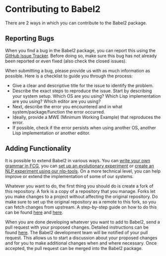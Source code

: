 # Contributing to Babel2

There are 2 ways in which you can contribute to the Babel2 package. 

## Reporting Bugs

When you find a bug in the Babel2 package, you can report this using the [GitHub Issue Tracker](https://github.com/EvolutionaryLinguisticsAssociation/Babel2/issues). Before doing so, make sure this bug has not already been reported or even fixed (also check the closed issues).

When submitting a bug, please provide us with as much information as possible. Here is a checklist to guide you through the process:

 - Give a clear and descriptive title for the issue to identify the problem.
 - Describe the exact steps to reproduce the issue. Start by describing your system setup. Which OS are you using? Which Lisp implementation are you using? Which editor are you using?
 - Next, describe the error you encountered and in what system/package/function the error occurred.
 - Ideally, provide a MWE (Minimum Working Example) that reproduces the error.
 - If possible, check if the error persists when using another OS, another Lisp implementation or another editor. 

## Adding Functionality

It is possible to extend Babel2 in various ways. You can [write your own grammar in FCG](), you can [set up an evolutionary experiment]() or [create an NLP experiment using our nlp-tools](). On a more technical level, you can help improve or extend the implementation of some of our systems.

Whatever you want to do, the first thing you should do is create a fork of this repository. A fork is a copy of a repository that you manage. Forks let you make changes to a project without affecting the original repository. Do make sure to set up the original repository as a remote to this fork, so you can fetch changes from upstream. A step-by-step guide on how to do this can be found [here](https://help.github.com/articles/configuring-a-remote-for-a-fork/) and [here](https://help.github.com/articles/syncing-a-fork/).

When you are done developing whatever you want to add to Babel2, send a pull request with your proposed changes. Detailed instructions can be found [here](https://help.github.com/articles/creating-a-pull-request-from-a-fork/). The Babel2 development team will be notified of your pull request. This allows us to start a discussion about your proposed changes and for you to make additional changes when and where necessary. Once accepted, the pull request can be merged into the Babel2 package.  